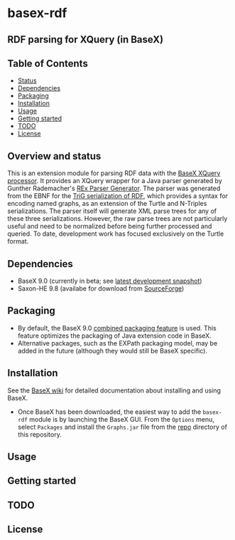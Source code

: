 # basex-rdf
## RDF parsing for XQuery (in BaseX)

## Table of Contents
- [Status](#status)
- [Dependencies](#dependencies)
- [Packaging](#packaging)
- [Installation](#installation)   
- [Usage](#usage)
- [Getting started](#getting-started)
- [TODO](#todo)
- [License](#license)

## Overview and status

This is an extension module for parsing RDF data with the [BaseX XQuery processor](https://github.com/BaseXdb/basex). It provides an XQuery wrapper for a Java parser generated by Gunther Rademacher's [REx Parser Generator](http://www.bottlecaps.de/rex/). The parser was generated from the EBNF for the [TriG serialization of RDF](https://www.w3.org/TR/trig/), which provides a syntax for encoding named graphs, as an extension of the Turtle and N-Triples serializations. The parser itself will generate XML parse trees for any of these three serializations. However, the raw parse trees are not particularly useful and need to be normalized before being further processed and queried. To date, development work has focused exclusively on the Turtle format.

## Dependencies
* BaseX 9.0 (currently in beta; see [latest development snapshot](http://files.basex.org/releases/latest/))
* Saxon-HE 9.8 (availabe for download from [SourceForge](https://sourceforge.net/projects/saxon/files/latest/download?source=files))

## Packaging
* By default, the BaseX 9.0 [combined packaging feature](http://docs.basex.org/wiki/Repository#Combined) is used. This feature optimizes the packaging of Java extension code in BaseX.
* Alternative packages, such as the EXPath packaging model, may be added in the future (although they would still be BaseX specific).

## Installation
See the [BaseX wiki](http://docs.basex.org/wiki/Main_Page) for detailed documentation about installing and using BaseX.

* Once BaseX has been downloaded, the easiest way to add the `basex-rdf` module is by launching the BaseX GUI. From the `Options` menu, select `Packages` and install the `Graphs.jar` file from the [repo](https://github.com/metadataframes/basex-rdf/tree/master/src/repo) directory of this repository.

## Usage


## Getting started

## TODO

## License

 